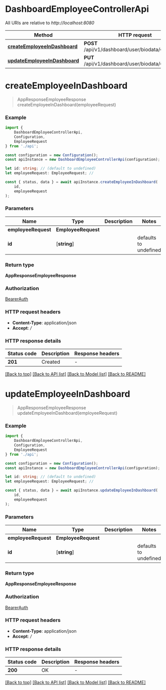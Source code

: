 # DashboardEmployeeControllerApi

All URIs are relative to *http://localhost:8080*

|Method | HTTP request | Description|
|------------- | ------------- | -------------|
|[**createEmployeeInDashboard**](#createemployeeindashboard) | **POST** /api/v1/dashboard/user/biodata/{id}/create | |
|[**updateEmployeeInDashboard**](#updateemployeeindashboard) | **PUT** /api/v1/dashboard/user/biodata/{id}/update | |

# **createEmployeeInDashboard**
> AppResponseEmployeeResponse createEmployeeInDashboard(employeeRequest)


### Example

```typescript
import {
    DashboardEmployeeControllerApi,
    Configuration,
    EmployeeRequest
} from './api';

const configuration = new Configuration();
const apiInstance = new DashboardEmployeeControllerApi(configuration);

let id: string; // (default to undefined)
let employeeRequest: EmployeeRequest; //

const { status, data } = await apiInstance.createEmployeeInDashboard(
    id,
    employeeRequest
);
```

### Parameters

|Name | Type | Description  | Notes|
|------------- | ------------- | ------------- | -------------|
| **employeeRequest** | **EmployeeRequest**|  | |
| **id** | [**string**] |  | defaults to undefined|


### Return type

**AppResponseEmployeeResponse**

### Authorization

[BearerAuth](../README.md#BearerAuth)

### HTTP request headers

 - **Content-Type**: application/json
 - **Accept**: */*


### HTTP response details
| Status code | Description | Response headers |
|-------------|-------------|------------------|
|**201** | Created |  -  |

[[Back to top]](#) [[Back to API list]](../README.md#documentation-for-api-endpoints) [[Back to Model list]](../README.md#documentation-for-models) [[Back to README]](../README.md)

# **updateEmployeeInDashboard**
> AppResponseEmployeeResponse updateEmployeeInDashboard(employeeRequest)


### Example

```typescript
import {
    DashboardEmployeeControllerApi,
    Configuration,
    EmployeeRequest
} from './api';

const configuration = new Configuration();
const apiInstance = new DashboardEmployeeControllerApi(configuration);

let id: string; // (default to undefined)
let employeeRequest: EmployeeRequest; //

const { status, data } = await apiInstance.updateEmployeeInDashboard(
    id,
    employeeRequest
);
```

### Parameters

|Name | Type | Description  | Notes|
|------------- | ------------- | ------------- | -------------|
| **employeeRequest** | **EmployeeRequest**|  | |
| **id** | [**string**] |  | defaults to undefined|


### Return type

**AppResponseEmployeeResponse**

### Authorization

[BearerAuth](../README.md#BearerAuth)

### HTTP request headers

 - **Content-Type**: application/json
 - **Accept**: */*


### HTTP response details
| Status code | Description | Response headers |
|-------------|-------------|------------------|
|**200** | OK |  -  |

[[Back to top]](#) [[Back to API list]](../README.md#documentation-for-api-endpoints) [[Back to Model list]](../README.md#documentation-for-models) [[Back to README]](../README.md)

